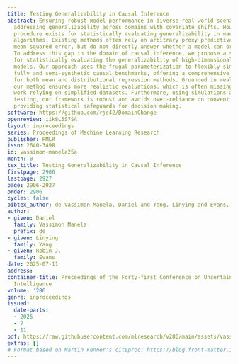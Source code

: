 ```yaml
---
title: Testing Generalizability in Causal Inference
abstract: Ensuring robust model performance in diverse real-world scenarios requires
  addressing generalizability across domains with covariate shifts. However, no formal
  procedure exists for statistically evaluating generalizability in machine learning
  algorithms. Existing methods often rely on arbitrary proxy predictive metrics like
  mean squared error, but do not directly answer whether a model can or cannot generalize.
  To address this gap in the domain of causal inference, we propose a systematic framework
  for statistically evaluating the generalizability of high-dimensional causal inference
  models. Our approach uses the frugal parameterization to flexibly simulate from
  fully and semi-synthetic causal benchmarks, offering a comprehensive evaluation
  for both mean and distributional regression methods. Grounded in real-world data,
  our method ensures more realistic evaluations, which is often missing in current
  work relying on simplified datasets. Furthermore, using simulations and statistical
  testing, our framework is robust and avoids over-reliance on conventional metrics,
  providing statistical safeguards for decision making.
software: https://github.com/rje42/DomainChange
openreview: iik8L5S7SA
layout: inproceedings
series: Proceedings of Machine Learning Research
publisher: PMLR
issn: 2640-3498
id: vassimon-manela25a
month: 0
tex_title: Testing Generalizability in Causal Inference
firstpage: 2906
lastpage: 2927
page: 2906-2927
order: 2906
cycles: false
bibtex_author: de Vassimon Manela, Daniel and Yang, Linying and Evans, Robin J.
author:
- given: Daniel
  family: Vassimon Manela
  prefix: de
- given: Linying
  family: Yang
- given: Robin J.
  family: Evans
date: 2025-07-11
address:
container-title: Proceedings of the Forty-first Conference on Uncertainty in Artificial
  Intelligence
volume: '286'
genre: inproceedings
issued:
  date-parts:
  - 2025
  - 7
  - 11
pdf: https://raw.githubusercontent.com/mlresearch/v286/main/assets/vassimon-manela25a/vassimon-manela25a.pdf
extras: []
# Format based on Martin Fenner's citeproc: https://blog.front-matter.io/posts/citeproc-yaml-for-bibliographies/
---
```

